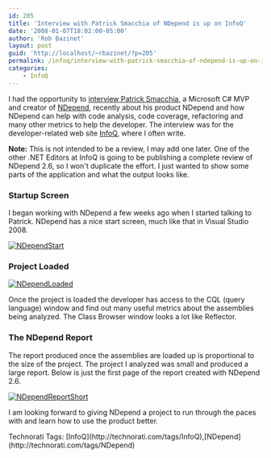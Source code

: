 ```yaml
---
id: 205
title: 'Interview with Patrick Smacchia of NDepend is up on InfoQ'
date: '2008-01-07T18:02:00-05:00'
author: 'Rob Bazinet'
layout: post
guid: 'http://localhost/~rbazinet/?p=205'
permalink: /infoq/interview-with-patrick-smacchia-of-ndepend-is-up-on-infoq/
categories:
    - InfoQ
---
```


I had the opportunity to [interview Patrick Smacchia](http://www.infoq.com/articles/patrick-smacchia-interview), a Microsoft C# MVP and creator of [NDepend](http://www.ndepend.com), recently about his product NDepend and how NDepend can help with code analysis, code coverage, refactoring and many other metrics to help the developer. The interview was for the developer-related web site [InfoQ](http://www.infoq.com), where I often write.

**Note:** This is not intended to be a review, I may add one later. One of the other .NET Editors at InfoQ is going to be publishing a complete review of NDepend 2.6, so I won't duplicate the effort. I just wanted to show some parts of the application and what the output looks like.

### **Startup Screen**

I began working with NDepend a few weeks ago when I started talking to Patrick. NDepend has a nice start screen, much like that in Visual Studio 2008.

[![NDependStart](http://rbazinet.files.wordpress.com/2008/01/ndependstart-thumb.png)](http://rbazinet.files.wordpress.com/2008/01/ndependstart.png)

### **Project Loaded**

[![NDependLoaded](http://rbazinet.files.wordpress.com/2008/01/ndependloaded-thumb.png)](http://rbazinet.files.wordpress.com/2008/01/ndependloaded.png)

Once the project is loaded the developer has access to the CQL (query language) window and find out many useful metrics about the assemblies being analyzed. The Class Browser window looks a lot like Reflector.

### **The NDepend Report**

The report produced once the assemblies are loaded up is proportional to the size of the project. The project I analyzed was small and produced a large report. Below is just the first page of the report created with NDepend 2.6.

[![NDependReportShort](http://rbazinet.files.wordpress.com/2008/01/ndependreportshort-thumb.png)](http://rbazinet.files.wordpress.com/2008/01/ndependreportshort.png)

I am looking forward to giving NDepend a project to run through the paces with and learn how to use the product better.

<div class="wlWriterSmartContent" style="display:inline;margin:0;padding:0;">Technorati Tags: [InfoQ](http://technorati.com/tags/InfoQ),[NDepend](http://technorati.com/tags/NDepend)</div>
